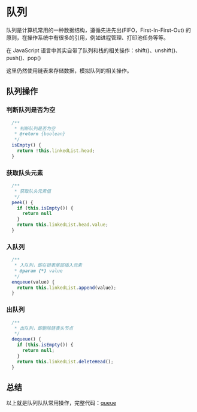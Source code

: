 # 队列

队列是计算机常用的一种数据结构，遵循先进先出(FIFO，First-In-First-Out) 的原则，在操作系统中有很多的引用，例如进程管理、打印池任务等等。

在 JavaScript 语言中其实自带了队列和栈的相关操作：shift()、unshift()、push()、pop()

这里仍然使用链表来存储数据，模拟队列的相关操作。


## 队列操作

### 判断队列是否为空

```javascript
  /**
   * 判断队列是否为空
   * @return {boolean}
   */
  isEmpty() {
    return !this.linkedList.head;
  }
```

### 获取队头元素

```javascript
  /**
   * 获取队头元素值
   */
  peek() {
    if (this.isEmpty()) {
      return null
    }
    return this.linkedList.head.value;
  }
```

### 入队列

```javascript
  /**
   * 入队列，即在链表尾部插入元素
   * @param {*} value 
   */
  enqueue(value) {
    return this.linkedList.append(value);
  }
```

### 出队列

```javascript
  /**
   * 出队列，即删除链表头节点
   */
  dequeue() {
    if (this.isEmpty()) {
      return null;
    }
    return this.linkedList.deleteHead();
  }
```


## 总结

以上就是队列队队常用操作，完整代码：[queue](https://github.com/Mayandev/javascript_algorithm/blob/master/%E7%AE%97%E6%B3%95%E4%B8%8E%E6%95%B0%E6%8D%AE%E7%BB%93%E6%9E%84%E5%AD%A6%E4%B9%A0/queue/Queue.js)